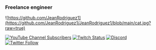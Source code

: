 ### Freelance engineer

![https://github.com/JeanRodriguez1](https://github.com/JeanRodriguez1/JeanRodriguez1/blob/main/cat.jpg?raw=true)

[![YouTube Channel Subscribers](https://img.shields.io/youtube/channel/subscribers/UCxPD7bsocoAMq8Dj18kmGyQ?style=social)](https://www.youtube.com/channel/UCp8Xpta1Mxy8073Aij8QA_g)
[![Twitch Status](https://img.shields.io/twitch/status/mouredev?style=social)](https://twitch.com/bellaquito_brr)
[![Discord](https://img.shields.io/discord/729672926432985098?style=social&label=Discord&logo=discord)](https://discord.gg/5RHFsyjx)
[![Twitter Follow](https://img.shields.io/twitter/follow/YanRodriguezZzz?style=social)](https://twitter.com/YanRodriguezZzz)

